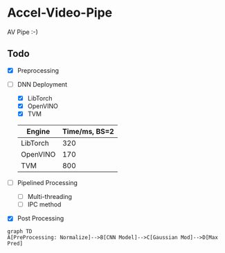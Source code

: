 # Accel-Video-Pipe
AV Pipe :-)

## Todo

- [x] Preprocessing

- [ ] DNN Deployment
    - [x] LibTorch
    - [x] OpenVINO
    - [x] TVM
    
    | Engine   | Time/ms, BS=2 |
    | -------- | ------------- |
    | LibTorch | 320           |
    | OpenVINO | 170           |
    | TVM      | 800           |
    
- [ ] Pipelined Processing
    - [ ] Multi-threading
    - [ ] IPC method
    
- [x] Post Processing

```mermaid
graph TD
A[PreProcessing: Normalize]-->B[CNN Model]-->C[Gaussian Mod]-->D[Max Pred]
```